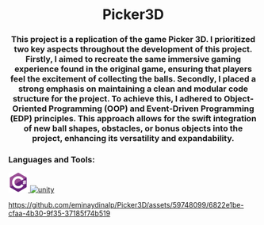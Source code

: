 <h1 align="center">Picker3D</h1>
<h3 align="center">This project is a replication of the game Picker 3D. I prioritized two key aspects throughout the development of this project. Firstly, I aimed to recreate the same immersive gaming experience found in the original game, ensuring that players feel the excitement of collecting the balls. Secondly, I placed a strong emphasis on maintaining a clean and modular code structure for the project. To achieve this, I adhered to Object-Oriented Programming (OOP) and Event-Driven Programming (EDP) principles. This approach allows for the swift integration of new ball shapes, obstacles, or bonus objects into the project, enhancing its versatility and expandability.</h3>

<h3 align="left">Languages and Tools:</h3>
<p align="left"> <a href="https://www.w3schools.com/cs/" target="_blank" rel="noreferrer"> <img src="https://raw.githubusercontent.com/devicons/devicon/master/icons/csharp/csharp-original.svg" alt="csharp" width="40" height="40"/> </a> <a href="https://unity.com/" target="_blank" rel="noreferrer"> <img src="https://www.vectorlogo.zone/logos/unity3d/unity3d-icon.svg" alt="unity" width="40" height="40"/> </a> </p>

https://github.com/eminaydinalp/Picker3D/assets/59748099/6822e1be-cfaa-4b30-9f35-37185f74b519

